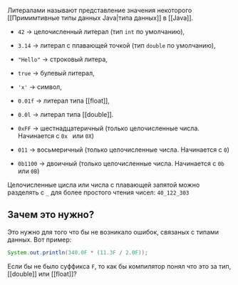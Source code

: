 Литералами называют представление значения некоторого [[Примимтивные типы данных Java|типа данных]] в [[Java]].

- `42` → целочисленный литерал (тип `int` по умолчанию),
    
- `3.14` → литерал с плавающей точкой (тип `double` по умолчанию),
    
- `"Hello"` → строковый литера,
    
- `true` → булевый литерал,
	
- `'x'` → символ,
	
- `0.01f` → литерал типа [[float]],
	
- `0.0l` → литерал типа [[double]].
	
- `0xFF` → шестнадцатеричный (только целочисленные числа. Начинается с `0x ` или `0X`)
	
- `011` → восьмеричный (только целочисленные числа. Начинается с `0`)
	
- `0b1100` → двоичный (только целочисленные числа. Начинается с `0b` или `0B`)

Целочисленные цисла или числа с плавающей запятой можно разделять с `_` для более простого чтения чисел: `40_122_303`

## Зачем это нужно?
Это нужно для того что бы не возникало ошибок, связаных с типами данных. 
Вот пример:
```java
System.out.println(340.0F * (11.3F / 2.0F));
```
Если бы не было суффикса `F`, то как бы компилятор понял что это за тип, [[double]] или [[float]]?